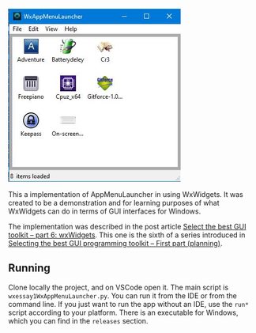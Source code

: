![](screenshot.jpg)

This a implementation of AppMenuLauncher in using WxWidgets.
It was created to be a demonstration and for learning purposes of what WxWidgets can do in terms of GUI interfaces for Windows.

The implementation was described in the post article [Select the best GUI toolkit – part 6: wxWidgets]( https://codehouse.digfish.org/select-the-best-…part-6-wxwidgets/ ). This one is the sixth of a series introduced in  [Selecting the best GUI programming toolkit – First part (planning)](https://codehouse.digfish.org/selecting-the-best-widget-toolkit-1/).

## Running

Clone locally the project, and on VSCode open it. The main script is `wxessay1WxAppMenuLauncher.py`. You can run it from the IDE or from the command line.
If you just want to run the app without an IDE, use the `run*` script according to your platform.
There is an executable for Windows, which you can find in the `releases` section.


